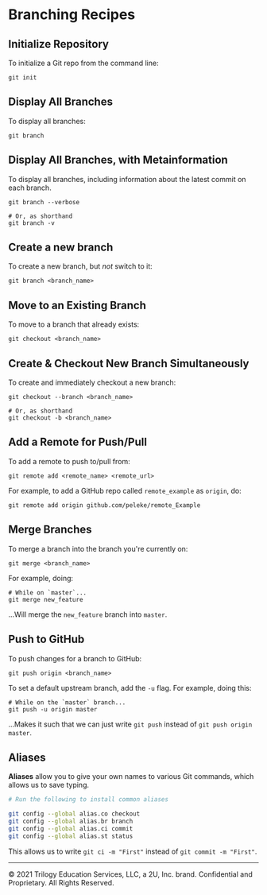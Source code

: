 # Branching Recipes

## Initialize Repository

To initialize a Git repo from the command line:

```
git init
```

## Display All Branches

To display all branches:

```
git branch
```

## Display All Branches, with Metainformation

To display all branches, including information about the latest commit on each branch.

```
git branch --verbose

# Or, as shorthand
git branch -v
```

## Create a new branch

To create a new branch, but _not_ switch to it:

```
git branch <branch_name>
```

## Move to an Existing Branch

To move to a branch that already exists:

```
git checkout <branch_name>
```

## Create & Checkout New Branch Simultaneously

To create and immediately checkout a new branch:

```
git checkout --branch <branch_name>

# Or, as shorthand
git checkout -b <branch_name>
```

## Add a Remote for Push/Pull

To add a remote to push to/pull from:

```
git remote add <remote_name> <remote_url>
```

For example, to add a GitHub repo called `remote_example` as `origin`, do:

```
git remote add origin github.com/peleke/remote_Example
```

## Merge Branches

To merge a branch into the branch you're currently on:

```
git merge <branch_name>
```

For example, doing:

```
# While on `master`...
git merge new_feature
```

...Will merge the `new_feature` branch into `master`.

## Push to GitHub

To push changes for a branch to GitHub:

```
git push origin <branch_name>
```

To set a default upstream branch, add the `-u` flag. For example, doing this:

```
# While on the `master` branch...
git push -u origin master
```

...Makes it such that we can just write `git push` instead of `git push origin master`.

## Aliases

**Aliases** allow you to give your own names to various Git commands, which allows us to save typing.

```bash
# Run the following to install common aliases

git config --global alias.co checkout
git config --global alias.br branch
git config --global alias.ci commit
git config --global alias.st status
```

This allows us to write `git ci -m "First"` instead of `git commit -m "First"`.

- - -

© 2021 Trilogy Education Services, LLC, a 2U, Inc. brand. Confidential and Proprietary. All Rights Reserved.
